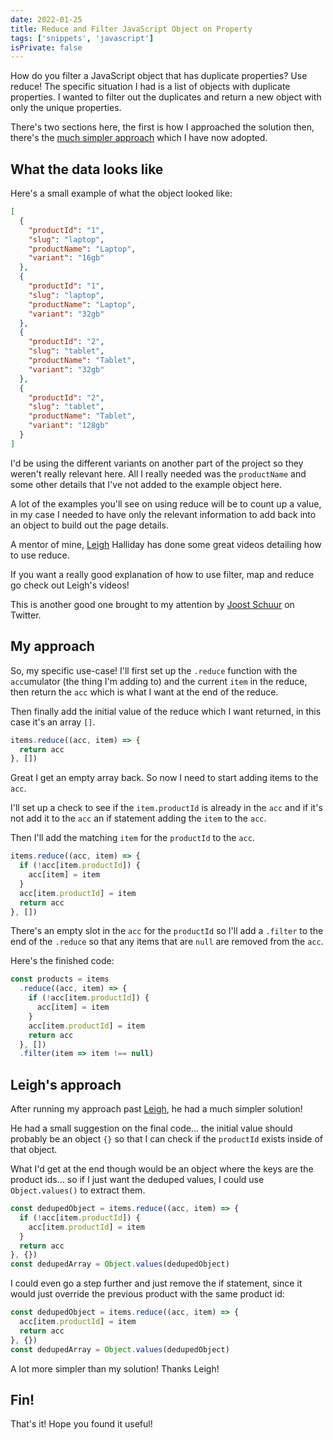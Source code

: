 ```yaml
---
date: 2022-01-25
title: Reduce and Filter JavaScript Object on Property
tags: ['snippets', 'javascript']
isPrivate: false
---
```


<script>
  import YouTube from '$lib/components/youtube.svelte'
</script>

How do you filter a JavaScript object that has duplicate properties?
Use reduce! The specific situation I had is a list of objects with
duplicate properties. I wanted to filter out the duplicates and return
a new object with only the unique properties.

There's two sections here, the first is how I approached the solution
then, there's the [much simpler approach] which I have now adopted.

## What the data looks like

Here's a small example of what the object looked like:

```json
[
  {
    "productId": "1",
    "slug": "laptop",
    "productName": "Laptop",
    "variant": "16gb"
  },
  {
    "productId": "1",
    "slug": "laptop",
    "productName": "Laptop",
    "variant": "32gb"
  },
  {
    "productId": "2",
    "slug": "tablet",
    "productName": "Tablet",
    "variant": "32gb"
  },
  {
    "productId": "2",
    "slug": "tablet",
    "productName": "Tablet",
    "variant": "128gb"
  }
]
```

I'd be using the different variants on another part of the project so
they weren't really relevant here. All I really needed was the
`productName` and some other details that I've not added to the
example object here.

A lot of the examples you'll see on using reduce will be to count up a
value, in my case I needed to have only the relevant information to
add back into an object to build out the page details.

A mentor of mine, [Leigh] Halliday has done some great videos
detailing how to use reduce.

If you want a really good explanation of how to use filter, map and
reduce go check out Leigh's videos!

<YouTube youTubeId='28StAxSjyIU'/>

This is another good one brought to my attention by
[Joost Schuur](https://twitter.com/joostschuur) on Twitter.

<YouTube youTubeId='NiLUGy1Mh4U'/>

## My approach

So, my specific use-case! I'll first set up the `.reduce` function
with the `acc`umulator (the thing I'm adding to) and the current
`item` in the reduce, then return the `acc` which is what I want at
the end of the reduce.

Then finally add the initial value of the reduce which I want
returned, in this case it's an array `[]`.

```js
items.reduce((acc, item) => {
  return acc
}, [])
```

Great I get an empty array back. So now I need to start adding items
to the `acc`.

I'll set up a check to see if the `item.productId` is already in the
`acc` and if it's not add it to the `acc` an if statement adding the
`item` to the `acc`.

Then I'll add the matching `item` for the `productId` to the `acc`.

```js
items.reduce((acc, item) => {
  if (!acc[item.productId]) {
    acc[item] = item
  }
  acc[item.productId] = item
  return acc
}, [])
```

There's an empty slot in the `acc` for the `productId` so I'll add a
`.filter` to the end of the `.reduce` so that any items that are
`null` are removed from the `acc`.

Here's the finished code:

```js
const products = items
  .reduce((acc, item) => {
    if (!acc[item.productId]) {
      acc[item] = item
    }
    acc[item.productId] = item
    return acc
  }, [])
  .filter(item => item !== null)
```

## Leigh's approach

After running my approach past [Leigh], he had a much simpler
solution!

He had a small suggestion on the final code... the initial value
should probably be an object `{}` so that I can check if the
`productId` exists inside of that object.

What I'd get at the end though would be an object where the keys are
the product ids... so if I just want the deduped values, I could use
`Object.values()` to extract them.

```js
const dedupedObject = items.reduce((acc, item) => {
  if (!acc[item.productId]) {
    acc[item.productId] = item
  }
  return acc
}, {})
const dedupedArray = Object.values(dedupedObject)
```

I could even go a step further and just remove the if statement, since
it would just override the previous product with the same product id:

```js
const dedupedObject = items.reduce((acc, item) => {
  acc[item.productId] = item
  return acc
}, {})
const dedupedArray = Object.values(dedupedObject)
```

A lot more simpler than my solution! Thanks Leigh!

## Fin!

That's it! Hope you found it useful!

<!-- Links -->

[much simpler approach]: #leighs-approach
[leigh]: https://twitter.com/leighchalliday
